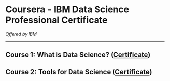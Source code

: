 # **Coursera - IBM Data Science Professional Certificate**

*Offered by IBM*
_________________________________________________________________

## **Course 1: What is Data Science? ([Certificate](http://coursera.org/verify/LF5LL9LQYKV7))**

## **Course 2: Tools for Data Science ([Certificate](README.md))**
